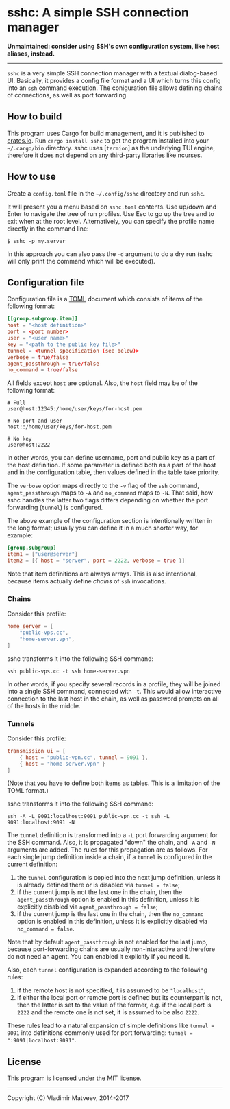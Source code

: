 # sshc: A simple SSH connection manager

**Unmaintained: consider using SSH's own configuration system, like host aliases, instead.**

---

`sshc` is a very simple SSH connection manager with a textual dialog-based UI. Basically, it provides a config file format and a UI which turns this config into an `ssh` command execution. The coniguration file allows defining chains of connections, as well as port forwarding.

## How to build

This program uses Cargo for build management, and it is published to [crates.io][cargo]. Run `cargo install sshc` to get the program installed into your `~/.cargo/bin` directory. sshc uses [`termion`] as the underlying TUI engine, therefore it does not depend on any third-party libraries like ncurses.

  [cargo]: http://crates.io
  [termion]: https://github.com/ticki/termion/
  
## How to use

Create a `config.toml` file in the `~/.config/sshc` directory and run `sshc`.

It will present you a menu based on `sshc.toml` contents. Use up/down and Enter to navigate the tree of run profiles. Use Esc to go up the tree and to exit when at the root level. Alternatively, you can specify the profile name directly in the command line:

```
$ sshc -p my.server
```

In this approach you can also pass the `-d` argument to do a dry run (sshc will only print the command which will be executed).

## Configuration file

Configuration file is a [TOML] document which consists of items of the following format:
```toml
[[group.subgroup.item]]
host = "<host definition>"
port = <port number>
user = "<user name>"
key = "<path to the public key file>"
tunnel = <tunnel specification (see below)>
verbose = true/false                       
agent_passthrough = true/false             
no_command = true/false                    
```

All fields except `host` are optional. Also, the `host` field may be of the following format:

```
# Full
user@host:12345:/home/user/keys/for-host.pem

# No port and user
host::/home/user/keys/for-host.pem

# No key
user@host:2222
```

In other words, you can define username, port and public key as a part of the host definition. If some parameter is defined both as a part of the host and in the configuration table, then values defined in the table take priority.

The `verbose` option maps directly to the `-v` flag of the `ssh` command, `agent_passthrough` maps to `-A` and `no_command` maps to `-N`. That said, how sshc handles the latter two flags differs depending on whether the port forwarding (`tunnel`) is configured.

The above example of the configuration section is intentionally written in the long format; usually you can define it in a much shorter way, for example:

```toml
[group.subgroup]
item1 = ["user@server"]
item2 = [{ host = "server", port = 2222, verbose = true }]
```

Note that item definitions are always arrays. This is also intentional, because items actually define *chains* of `ssh` invocations.

  [toml]: https://github.com/toml-lang/toml

### Chains

Consider this profile:

```toml
home_server = [
    "public-vps.cc",
    "home-server.vpn",
]
```

sshc transforms it into the following SSH command:

```
ssh public-vps.cc -t ssh home-server.vpn
```

In other words, if you specify several records in a profile, they will be joined into a single SSH command, connected with `-t`. This would allow interactive connection to the last host in the chain, as well as password prompts on all of the hosts in the middle.

### Tunnels

Consider this profile:

```toml
transmission_ui = [
    { host = "public-vpn.cc", tunnel = 9091 },
    { host = "home-server.vpn" }
]
```

(Note that you have to define both items as tables. This is a limitation of the TOML format.)

sshc transforms it into the following SSH command:

```
ssh -A -L 9091:localhost:9091 public-vpn.cc -t ssh -L 9091:localhost:9091 -N
```

The `tunnel` definition is transformed into a `-L` port forwarding argument for the SSH command. Also, it is propagated "down" the chain, and `-A` and `-N` arguments are added. The rules for this propagation are as follows. For each single jump definition inside a chain, if a `tunnel` is configured in the current definition:

1. the `tunnel` configuration is copied into the next jump definition, unless it is already defined there or is disabled via `tunnel = false`;
2. if the current jump is not the last one in the chain, then the `agent_passthrough` option is enabled in this definition, unless it is explicitly disabled via `agent_passthrough = false`;
3. if the current jump is the last one in the chain, then the `no_command` option is enabled in this definition, unless it is explicitly disabled via `no_command = false`.

Note that by default `agent_passthrough` is not enabled for the last jump, because port-forwarding chains are usually non-interactive and therefore do not need an agent. You can enabled it explicitly if you need it.

Also, each `tunnel` configuration is expanded according to the following rules:

1. if the remote host is not specified, it is assumed to be `"localhost"`;
2. if either the local port or remote port is defined but its counterpart is not, then the latter is set to the value of the former, e.g. if the local port is `2222` and the remote one is not set, it is assumed to be also `2222`.

These rules lead to a natural expansion of simple definitions like `tunnel = 9091` into definitions commonly used for port forwarding: `tunnel = ":9091|localhost:9091"`.

License
-------

This program is licensed under the MIT license.

---
Copyright (C) Vladimir Matveev, 2014-2017

